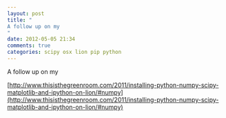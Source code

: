 ```yaml
---
layout: post
title: "
A follow up on my 
"
date: 2012-05-05 21:34
comments: true
categories: scipy osx lion pip python
---
```


A follow up on my 

[http://www.thisisthegreenroom.com/2011/installing-python-numpy-scipy-matplotlib-and-ipython-on-lion/#numpy](http://www.thisisthegreenroom.com/2011/installing-python-numpy-scipy-matplotlib-and-ipython-on-lion/#numpy)


